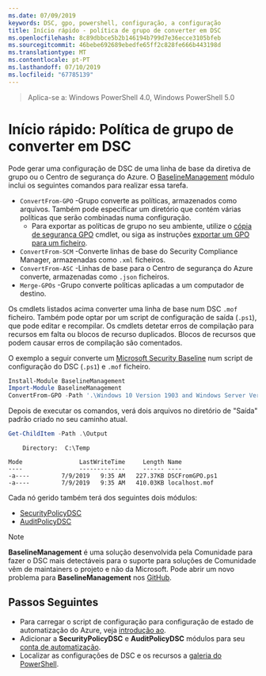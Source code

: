 ```yaml
---
ms.date: 07/09/2019
keywords: DSC, gpo, powershell, configuração, a configuração
title: Início rápido - política de grupo de converter em DSC
ms.openlocfilehash: 8c89dbbce5b2b146194b799d7e36ecce3105bfeb
ms.sourcegitcommit: 46bebe692689ebedfe65ff2c828fe666b443198d
ms.translationtype: MT
ms.contentlocale: pt-PT
ms.lasthandoff: 07/10/2019
ms.locfileid: "67785139"
---
```

> Aplica-se a: Windows PowerShell 4.0, Windows PowerShell 5.0

# <a name="quickstart-convert-group-policy-into-dsc"></a>Início rápido: Política de grupo de converter em DSC

Pode gerar uma configuração de DSC de uma linha de base da diretiva de grupo ou o Centro de segurança do Azure. O [BaselineManagement](https://www.powershellgallery.com/packages/BaselineManagement) módulo inclui os seguintes comandos para realizar essa tarefa.

- `ConvertFrom-GPO` -Grupo converte as políticas, armazenados como arquivos. Também pode especificar um diretório que contém várias políticas que serão combinadas numa configuração.
  - Para exportar as políticas de grupo no seu ambiente, utilize o [cópia de segurança GPO](/powershell/module/grouppolicy/backup-gpo?view=win10-ps) cmdlet, ou siga as instruções [exportar um GPO para um ficheiro](/microsoft-desktop-optimization-pack/agpm/export-a-gpo-to-a-file).
- `ConvertFrom-SCM` -Converte linhas de base do Security Compliance Manager, armazenadas como `.xml` ficheiros.
- `ConvertFrom-ASC` -Linhas de base para o Centro de segurança do Azure converte, armazenadas como `.json` ficheiros.
- `Merge-GPOs` -Grupo converte políticas aplicadas a um computador de destino.

Os cmdlets listados acima converter uma linha de base num DSC `.mof` ficheiro. Também pode optar por um script de configuração de saída (`.ps1`), que pode editar e recompilar. Os cmdlets detetar erros de compilação para recursos em falta ou blocos de recurso duplicados. Blocos de recursos que podem causar erros de compilação são comentados.

O exemplo a seguir converte um [Microsoft Security Baseline](https://www.microsoft.com/en-us/download/details.aspx?id=55319) num script de configuração do DSC (`.ps1`) e `.mof` ficheiro.

```powershell
Install-Module BaselineManagement
Import-Module BaselineManagement
ConvertFrom-GPO -Path '.\Windows 10 Version 1903 and Windows Server Version 1903 Security Baseline\GPOs\' -OutputConfigurationScript
```

Depois de executar os comandos, verá dois arquivos no diretório de "Saída" padrão criado no seu caminho atual.

```powershell
Get-ChildItem -Path .\Output
```

```Output
    Directory:  C:\Temp

Mode                LastWriteTime     Length Name
----                -------------     ------ ----
-a----         7/9/2019   9:35 AM   227.37KB DSCFromGPO.ps1
-a----         7/9/2019   9:35 AM   410.03KB localhost.mof
```

Cada nó gerido também terá dos seguintes dois módulos:

- [SecurityPolicyDSC](https://www.powershellgallery.com/packages/SecurityPolicyDsc)
- [AuditPolicyDSC](https://www.powershellgallery.com/packages/AuditPolicyDsc)

> [!NOTE]
> **BaselineManagement** é uma solução desenvolvida pela Comunidade para fazer o DSC mais detectáveis para o suporte para soluções de Comunidade vêm de maintainers o projeto e não da Microsoft. Pode abrir um novo problema para **BaselineManagement** nos [GitHub](https://github.com/microsoft/BaselineManagement).

## <a name="next-steps"></a>Passos Seguintes

- Para carregar o script de configuração para configuração de estado de automatização do Azure, veja [introdução ao](/automation/automation-dsc-getting-started#importing-a-configuration-into-azure-automation).
- Adicionar a **SecurityPolicyDSC** e **AuditPolicyDSC** módulos para seu [conta de automatização](/azure/automation/shared-resources/modules).
- Localizar as configurações de DSC e os recursos a [galeria do PowerShell](https://www.powershellgallery.com/).
